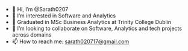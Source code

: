 - 👋 Hi, I’m @Sarath0207
- 👀 I’m interested in Software and Analytics
- 🌱 Graduated in MSc Business Analytics at Trinity College Dublin
- 💞️ I’m looking to collaborate on Software, Analytics and tech projects across domains
- 📫 How to reach me: sarath020717@gmail.com


